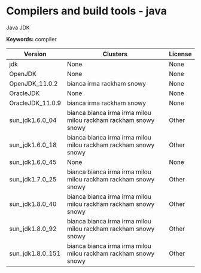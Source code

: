 # Compilers and build tools - java

Java JDK

**Keywords:** compiler



| Version | Clusters | License |
| ------- | -------- | ------- |
| jdk | None | None |
| OpenJDK | None | None |
| OpenJDK_11.0.2 | bianca irma rackham snowy | None |
| OracleJDK | None | None |
| OracleJDK_11.0.9 | bianca irma rackham snowy | None |
| sun_jdk1.6.0_04 | bianca bianca irma irma milou milou rackham rackham snowy snowy | Other |
| sun_jdk1.6.0_18 | bianca bianca irma irma milou milou rackham rackham snowy snowy | Other |
| sun_jdk1.6.0_45 | None | None |
| sun_jdk1.7.0_25 | bianca bianca irma irma milou milou rackham rackham snowy snowy | Other |
| sun_jdk1.8.0_40 | bianca bianca irma irma milou milou rackham rackham snowy snowy | Other |
| sun_jdk1.8.0_92 | bianca bianca irma irma milou milou rackham rackham snowy snowy | Other |
| sun_jdk1.8.0_151 | bianca bianca irma irma milou milou rackham rackham snowy snowy | Other |
